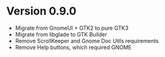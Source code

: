 Version 0.9.0
==

* Migrate from GnomeUI + GTK2 to pure GTK3
* Migrate from libglade to GTK Builder
* Remove ScrollKeeper and Gnome Doc Utils requirements
* Remove Help buttons, which required GNOME
